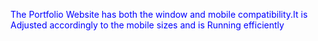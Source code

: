 <font color ="Blue"> The Portfolio Website has both the window and mobile compatibility.It is Adjusted accordingly to the mobile sizes and is Running efficiently </font>
